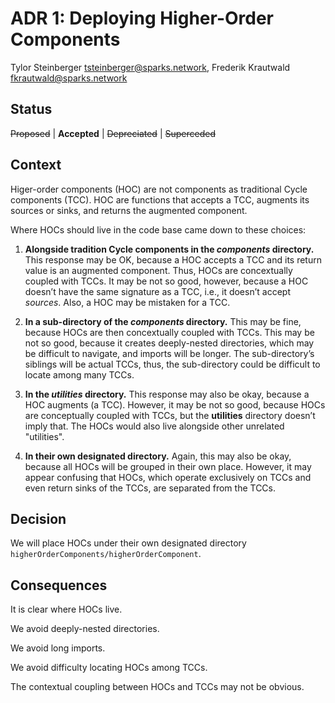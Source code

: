 # ADR 1: Deploying Higher-Order Components

Tylor Steinberger <tsteinberger@sparks.network>,
Frederik Krautwald <fkrautwald@sparks.network>

## Status

~~Proposed~~ | **Accepted** | ~~Depreciated~~ | ~~Superceded~~

## Context

Higer-order components (HOC) are not components as traditional Cycle components
(TCC). HOC are functions that accepts a TCC, augments its sources or sinks,
and returns the augmented component.

Where HOCs should live in the code base came down to these choices:

1. **Alongside tradition Cycle components in the *components* directory.**
   This response may be OK, because a HOC accepts a TCC and its return value is
   an augmented component. Thus, HOCs are concextually coupled with TCCs. It
   may be not so good, however, because a HOC doesn’t have the same signature
   as a TCC, i.e., it doesn’t accept *sources*. Also, a HOC may be mistaken for
   a TCC.

2. **In a sub-directory of the *components* directory.**
   This may be fine, because HOCs are then concextually coupled with TCCs.
   This may be not so good, because it creates deeply-nested directories, which
   may be difficult to navigate, and imports will be longer.
   The sub-directory’s siblings will be actual TCCs, thus, the sub-directory
   could be difficult to locate among many TCCs.

3. **In the *utilities* directory.**
   This response may also be okay, because a HOC augments (a TCC). However, it
   may be not so good, because HOCs are conceptually coupled with TCCs, but the
   **utilities** directory doesn’t imply that. The HOCs would also live
   alongside other unrelated "utilities".

4. **In their own designated directory.**
   Again, this may also be okay, because all HOCs will be grouped in their own
   place. However, it may appear confusing that HOCs, which operate exclusively
   on TCCs and even return sinks of the TCCs, are separated from the TCCs.

## Decision

We will place HOCs under their own designated directory
`higherOrderComponents/higherOrderComponent`.

## Consequences

It is clear where HOCs live.

We avoid deeply-nested directories.

We avoid long imports.

We avoid difficulty locating HOCs among TCCs.

The contextual coupling between HOCs and TCCs may not be obvious.
